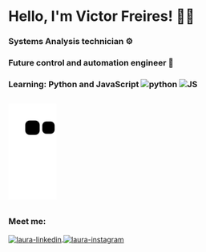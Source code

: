  # Hello, I'm Victor Freires! 🧛‍♂️
### Systems Analysis technician ⚙️
### Future control and automation engineer 🦾
### Learning: Python and JavaScript <img src="https://cdn.icon-icons.com/icons2/112/PNG/512/python_18894.png" alt="python" width="40" height="40" style="max-width:100%;"></img> <img src="https://cdn.icon-icons.com/icons2/2107/PNG/512/file_type_js_official_icon_130509.png" alt="JS" width="40" height="40" style="max-width:100%;">

 ##
![Snake animation](https://raw.githubusercontent.com/rafaballerini/rafaballerini/output/github-contribution-grid-snake.svg)
 ##
 
### Meet me:
<a href="https://www.linkedin.com/in/victor-freires-3962131b7" target="_blank">
<img align="center" alt="laura-linkedin" height="40" width="50" src="https://cdn.jsdelivr.net/npm/simple-icons@3.0.1/icons/linkedin.svg" style="max-width:100%;">
</a>
<a href="https://www.instagram.com/victor.freires/" target="_blank">
<img align="center" alt="laura-instagram" height="40" width="50" src="https://cdn.jsdelivr.net/npm/simple-icons@3.0.1/icons/instagram.svg" style="max-width:100%;">
</a>

 ##


                                                            

